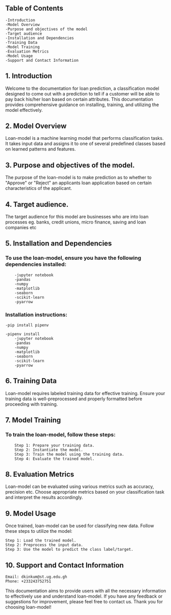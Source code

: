 ## Table of Contents

    -Introduction
    -Model Overview
    -Purpose and objectives of the model
    -Target audience
    -Installation and Dependencies
    -Training Data
    -Model Training
    -Evaluation Metrics
    -Model Usage
    -Support and Contact Information

## 1. Introduction

Welcome to the documentation for loan prediction, a classification model designed to come out with a prediction to tell if a customer will be able to pay back his/her loan based on certain attributes. This documentation provides comprehensive guidance on installing, training, and utilizing the model effectively.

## 2. Model Overview

Loan-model is a machine learning model that performs classification tasks. It takes input data and assigns it to one of several predefined classes based on learned patterns and features.

## 3. Purpose and objectives of the model.

The purpose of the loan-model is to make prediction as to whether to "Approve" or "Reject" an applicants loan application based on certain characteristics of the applicant.

## 4. Target audience.

The target audience for this model are businesses who are into loan processes eg. banks, credit unions, micro finance, saving and loan companies etc

## 5. Installation and Dependencies

### To use the loan-model, ensure you have the following dependencies installed:

        -jupyter notebook
        -pandas
        -numpy
        -matplotlib
        -seaborn
        -scikit-learn
        -pyarrow

### Installation instructions:

    -pip install pipenv

    -pipenv install
        -jupyter notebook
        -pandas
        -numpy
        -matplotlib
        -seaborn
        -scikit-learn
        -pyarrow

## 6. Training Data

Loan-model requires labeled training data for effective training. Ensure your training data is well-preprocessed and properly formatted before proceeding with training.

## 7. Model Training

### To train the loan-model, follow these steps:

        Step 1: Prepare your training data.
        Step 2: Instantiate the model.
        Step 3: Train the model using the training data.
        Step 4: Evaluate the trained model.

## 8. Evaluation Metrics

Loan-model can be evaluated using various metrics such as accuracy, precision etc. Choose appropriate metrics based on your classification task and interpret the results accordingly.

## 9. Model Usage

Once trained, loan-model can be used for classifying new data. Follow these steps to utilize the model:

    Step 1: Load the trained model.
    Step 2: Preprocess the input data.
    Step 3: Use the model to predict the class label/target.

## 10. Support and Contact Information

    Email: dkinkum@st.ug.edu.gh
    Phone: +233243752751

This documentation aims to provide users with all the necessary information to effectively use and understand loan-model. If you have any feedback or suggestions for improvement, please feel free to contact us. Thank you for choosing loan-model!

